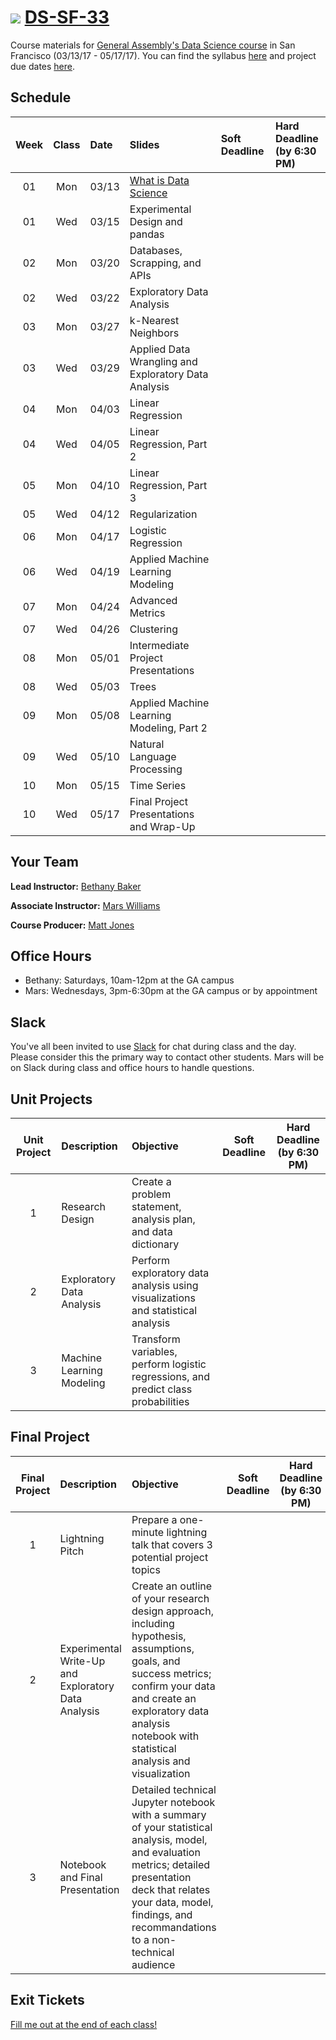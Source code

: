 # ![](https://ga-dash.s3.amazonaws.com/production/assets/logo-9f88ae6c9c3871690e33280fcf557f33.png) [DS-SF-33](https://github.com/ga-students/DS-SF-33)

Course materials for [General Assembly's Data Science course](https://generalassemb.ly/education/data-science/san-francisco) in San Francisco (03/13/17 - 05/17/17). You can find the syllabus [here](./resources/ds-syllabus.pdf) and project due dates [here](./resources/DS-project-due-dates.pdf).

## Schedule

| Week | Class | Date | Slides | Soft Deadline | Hard Deadline<br/>(by 6:30 PM) |
|:---:|:---:|:---|:---|:---|:---|
| 01 | Mon | 03/13 | [What is Data Science](http://slides.com/bethanymsimmons/deck-1?token=Gp4h8zav) | | |
| 01 | Wed | 03/15 | Experimental Design and pandas | | |
| 02 | Mon | 03/20 | Databases, Scrapping, and APIs | | |
| 02 | Wed | 03/22 | Exploratory Data Analysis| | |
| 03 | Mon | 03/27 | k-Nearest Neighbors | | |
| 03 | Wed | 03/29 | Applied Data Wrangling and Exploratory Data Analysis | |  |
| 04 | Mon | 04/03 | Linear Regression | | |
| 04 | Wed | 04/05 | Linear Regression, Part 2 | | |
| 05 | Mon | 04/10 | Linear Regression, Part 3 | | |
| 05 | Wed | 04/12 | Regularization | |  |
| 06 | Mon | 04/17 | Logistic Regression | |  |
| 06 | Wed | 04/19 | Applied Machine Learning Modeling | | |
| 07 | Mon | 04/24 | Advanced Metrics | | |
| 07 | Wed | 04/26 | Clustering | | |
| 08 | Mon | 05/01 | Intermediate Project Presentations | | |
| 08 | Wed | 05/03 | Trees | | |
| 09 | Mon | 05/08 | Applied Machine Learning Modeling, Part 2 | | |
| 09 | Wed | 05/10 | Natural Language Processing | | |
| 10 | Mon | 05/15 | Time Series | | |
| 10 | Wed | 05/17 | Final Project Presentations and Wrap-Up | | |

## Your Team

**Lead Instructor:** [Bethany Baker](mailto:bakerbethanymarie@gmail.com)

**Associate Instructor:** [Mars Williams](mailto:metaphor.formation@gmail.com)

**Course Producer:** [Matt Jones](mailto:studentservicesSF@ga.co)

## Office Hours

- Bethany: Saturdays, 10am-12pm at the GA campus
- Mars: Wednesdays, 3pm-6:30pm at the GA campus or by appointment

## Slack

You've all been invited to use [Slack](https://dat-sf-33.slack.com) for chat during class and the day.  Please consider this the primary way to contact other students.  Mars will be on Slack during class and office hours to handle questions.

## Unit Projects

| Unit Project | Description | Objective | Soft Deadline | Hard Deadline<br/>(by 6:30 PM) |
|:---:|:---|:---|:---:|:---:|
| 1 | Research Design | Create a problem statement, analysis plan, and data dictionary | | |
| 2 | Exploratory Data Analysis | Perform exploratory data analysis using visualizations and statistical analysis | | |
| 3 | Machine Learning Modeling | Transform variables, perform logistic regressions, and predict class probabilities | | |

## Final Project

| Final Project | Description | Objective | Soft Deadline | Hard Deadline<br/>(by 6:30 PM) |
|:---:|:---|:---|:---:|:---:|
| 1 | Lightning Pitch | Prepare a one-minute lightning talk that covers 3 potential project topics | | |
| 2 | Experimental Write-Up and Exploratory Data Analysis | Create an outline of your research design approach, including hypothesis, assumptions, goals, and success metrics; confirm your data and create an exploratory data analysis notebook with statistical analysis and visualization | | |
| 3 | Notebook and Final Presentation | Detailed technical Jupyter notebook with a summary of your statistical analysis, model, and evaluation metrics; detailed presentation deck that relates your data, model, findings, and recommandations to a non-technical audience | | |

## Exit Tickets

[Fill me out at the end of each class!]()
